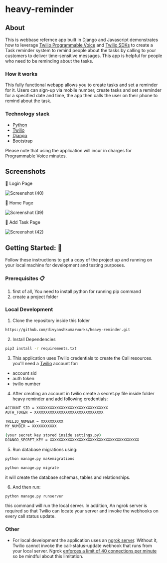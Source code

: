 # heavy-reminder

## About
This is webbase refernce app built in Django and Javascript demonstrates how to leverage [Twilio Programmable Voice](https://www.twilio.com/voice) and [Twilio SDKs](https://www.twilio.com/docs/libraries) to create a Task reminder system to remind people about the tasks by calling to your customers to deliver time-sensitive messages. This app is helpful for people who need to be reminding about the tasks.

### How it works
This fully functional webapp allows you to create tasks and set a reminder for it. Users can sign-up via mobile number, create tasks and set a reminder for a specified date and time, the app then calls the user on their phone to remind about the task. 

### Technology stack

- [Python](https://www.python.org/)
- [Twilio](https://www.twilio.com/docs/voice)
- [Django](https://www.djangoproject.com/start/)
- [Bootstrap](https://getbootstrap.com/docs/5.3/getting-started/introduction/)

Please note that using the application will incur in charges for Programmable Voice minutes.

## Screenshots

📌 Login Page

![Screenshot (40)](https://github.com/divyanshkumarworks/watch-with-me/assets/134360630/9b6fd51a-c978-4c7a-bca3-fb7d98481b5c)

📌 Home Page

![Screenshot (39)](https://github.com/divyanshkumarworks/HowWeLookTogether/assets/134360630/abacbc48-8846-4e07-9ded-bde3c3acec77)

📌 Add Task Page

![Screenshot (42)](https://github.com/divyanshkumarworks/watch-with-me/assets/134360630/71b977f7-52f0-49cb-af99-72b088bc4479)


## Getting Started: 🚀

Follow these instructions to get a copy of the project up and running on your local machine for development and testing purposes.

### Prerequisites 📋
1. first of all, You need to install python for running pip command
2. create a project folder  

### Local Development
1. Clone the repository inside this folder
```bash
https://github.com/divyanshkumarworks/heavy-reminder.git
```

2. Install Dependencies
```bash
pip3 install -r requirements.txt
```
3. This application uses Twilio credentials to create the Call resources. you'll need a [Twilio](https://www.twilio.com/en-us) account for:
- account sid
- auth token
- twilio number

4. After creating an account in twilio create a secret.py file inside folder heavy reminder and add following credentials: 

```bash
ACCOUNT_SID = XXXXXXXXXXXXXXXXXXXXXXXXXXXXXXXX
AUTH_TOKEN = XXXXXXXXXXXXXXXXXXXXXXXXXXXXXXX

TWILIO_NUMBER = XXXXXXXXXX
MY_NUMBER = XXXXXXXXXXX

(your secret key stored inside settings.py)
DJANGO_SECRET_KEY = XXXXXXXXXXXXXXXXXXXXXXXXXXXXXXXXXXXXXXXX
```
5. Run database migrations using:
```bash
python manage.py makemigrations

python manage.py migrate
```
it will create the database schemas, tables and relationships. 

6. And then run:
```bash
python manage.py runserver
```
this command will run the local server. In addition, An ngrok server is required so that Twilio can locate your server and invoke the webhooks on every call status update.

### Other

- For local development the application uses an [ngrok server](https://ngrok.com/). Without it, Twilio cannot invoke the call-status-update webhook that runs from your local server. Ngrok [enforces a limit of 40 connections per minute](https://ngrok.com/pricing#:~:text=Per%20user%20limits%3A,-5%20reserved%20domains&text=2%20online%20ngrok%20processes,120%20connections%2Fminute) so be mindful about this limitation.
